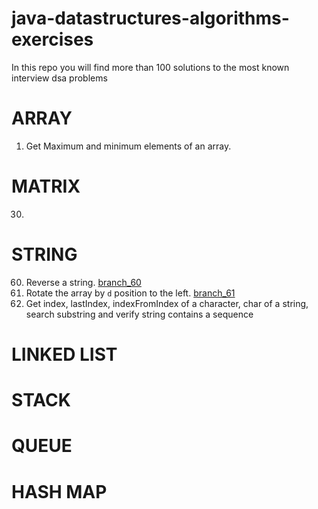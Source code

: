 # java-datastructures-algorithms-exercises
In this repo you will find more than 100 solutions to the most known interview dsa problems


# ARRAY
1. Get Maximum and minimum elements of an array.

# MATRIX
30.


# STRING
60. Reverse a string. [branch_60](https://github.com/CarlitosDroid/java-datastructures-algorithms-exercises/tree/exercise_60)
61. Rotate the array by `d` position to the left. [branch_61](https://github.com/CarlitosDroid/java-datastructures-algorithms-exercises/tree/exercise_61)
62. Get index, lastIndex, indexFromIndex of a character, char of a string, search substring and verify string contains a sequence

# LINKED LIST

# STACK

# QUEUE

# HASH MAP


